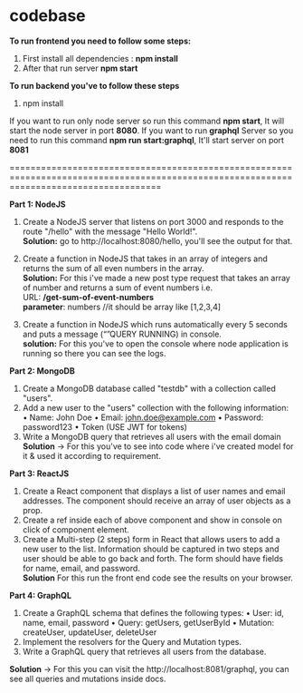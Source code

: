 # codebase
**To run frontend you need to follow some steps:**
1) First install all dependencies : **npm install**
2) After that run server **npm start**

**To run backend you've to follow these steps**
1) npm install

If you want to run only node server so run this command **npm start**, It will start the  node server in port **8080**.
If you want to run **graphql** Server so you need to run this command **npm run start:graphql**, It'll start server on port **8081**

=========================================================================================================================================

**Part 1: NodeJS**
1. Create a NodeJS server that listens on port 3000 and responds to the route "/hello" with the message "Hello World!".<br />
**Solution:** go to http://localhost:8080/hello, you'll see the output for that.
2. Create a function in NodeJS that takes in an array of integers and returns the sum of all even numbers in the array.<br />
**Solution:** For this i've made a new post type request that takes an array of number and returns a sum of event numbers i.e. <br />
URL: **/get-sum-of-event-numbers**<br />
**parameter**: numbers //it should be array like [1,2,3,4]<br />

3. Create a function in NodeJS which runs automatically every 5 seconds and puts a message
(“”QUERY RUNNING) in console.<br />
**solution:** For this you've to open the console where node application is running so there you can see the logs.<br />

**Part 2: MongoDB**
1. Create a MongoDB database called "testdb" with a collection called "users".
2. Add a new user to the "users" collection with the following information:
• Name: John Doe
• Email: john.doe@example.com
• Password: password123
• Token (USE JWT for tokens)
3. Write a MongoDB query that retrieves all users with the email domain<br />
**Solution**
 -> For this you've to see into code where i've created model for it & used it according to requirement.
 
**Part 3: ReactJS**
1. Create a React component that displays a list of user names and email addresses. The
component should receive an array of user objects as a prop.
2. Create a ref inside each of above component and show in console on click of component
element.
3. Create a Multi-step (2 steps) form in React that allows users to add a new user to the list.
Information should be captured in two steps and user should be able to go back and forth. The form should have
fields for name, email, and password.<br />
**Solution**
For this run the front end code see the results on your browser.

**Part 4: GraphQL**
1. Create a GraphQL schema that defines the following types:
• User: id, name, email, password
• Query: getUsers, getUserById
• Mutation: createUser, updateUser, deleteUser
2. Implement the resolvers for the Query and Mutation types.
3. Write a GraphQL query that retrieves all users from the database.<br />

**Solution**
 -> For this you can visit the  http://localhost:8081/graphql, you can see all queries and mutations inside docs.
